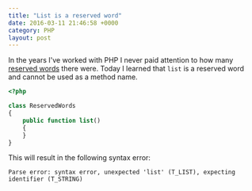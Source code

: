 ```yaml
---
title: "List is a reserved word"
date: 2016-03-11 21:46:58 +0000
category: PHP
layout: post
---
```

In the years I've worked with PHP I never paid attention to how many
[reserved words](http://php.net/manual/en/reserved.keywords.php) there were.
Today I learned that `list` is a reserved word and cannot be used as a method name.

```php
<?php

class ReservedWords
{
    public function list()
    {
    }
}
```

This will result in the following syntax error:

```
Parse error: syntax error, unexpected 'list' (T_LIST), expecting identifier (T_STRING)
```

